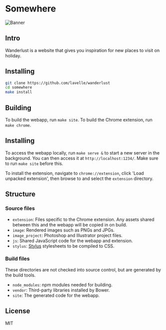 # Somewhere

![Banner](https://github.com/lavelle/somewhere/blob/master/image/banner.jpg "Banner")

## Intro

Wanderlust is a website that gives you inspiration for new places to visit on holiday.

## Installing

```bash
git clone https://github.com/lavelle/wanderlust
cd somewhere
make install
```

## Building

To build the webapp, run `make site`. To build the Chrome extension, run `make chrome`.

## Installing

To access the webapp locally, run `make serve &` to start a new server in the background. You can then access it at `http://localhost:1234/`. Make sure to run `make site` before this.

To install the extension, navigate to `chrome://extension`, click 'Load unpacked extension', then browse to and select the `extension` directory.

## Structure

### Source files

- `extension`: Files specific to the Chrome extension. Any assets shared between this and the webapp will be copied in on build.
- `image`: Rendered images such as PNGs and JPGs.
- `image_project`: Photoshop and Illustrator project files.
- `js`: Shared JavaScript code for the webapp and extension.
- `stylus`: [Stylus][] stylesheets to be compiled to CSS.

### Build files

These directories are not checked into source control, but are generated by the build tools.

- `node_modules`: npm modules needed for building.
- `vendor`: Third-party libraries installed by Bower.
- `site`: The generated code for the webapp.

## License

MIT

[stylus]: http://learnboost.github.io/stylus/
